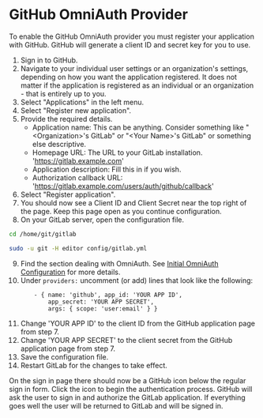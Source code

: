 # GitHub OmniAuth Provider

To enable the GitHub OmniAuth provider you must register your application with GitHub. GitHub will generate a client ID and secret key for you to use.

1. Sign in to GitHub. 
2. Navigate to your individual user settings or an organization's settings, depending on how you want the application registered. It does not matter if the application is registered as an individual or an organization - that is entirely up to you.
3. Select "Applications" in the left menu.
4. Select "Register new application".
5. Provide the required details.
    * Application name: This can be anything. Consider something like "\<Organization\>'s GitLab" or "\<Your Name\>'s GitLab" or something else descriptive.
    * Homepage URL: The URL to your GitLab installation. 'https://gitlab.example.com'
    * Application description: Fill this in if you wish.
    * Authorization callback URL: 'https://gitlab.example.com/users/auth/github/callback'
6. Select "Register application". 
7. You should now see a Client ID and Client Secret near the top right of the page. Keep this page open as you continue configuration.
8. On your GitLab server, open the configuration file.

```sh
cd /home/git/gitlab

sudo -u git -H editor config/gitlab.yml
```

9. Find the section dealing with OmniAuth. See [Initial OmniAuth Configuration](README.md#initial-omniauth-configuration) for more details.
10. Under `providers:` uncomment (or add) lines that look like the following:

```
       - { name: 'github', app_id: 'YOUR APP ID',
           app_secret: 'YOUR APP SECRET',
           args: { scope: 'user:email' } }
```

11. Change 'YOUR APP ID' to the client ID from the GitHub application page from step 7. 
12. Change 'YOUR APP SECRET' to the client secret from the GitHub application page  from step 7.
13. Save the configuration file.
14. Restart GitLab for the changes to take effect.

On the sign in page there should now be a GitHub icon below the regular sign in form. Click the icon to begin the authentication process. GitHub will ask the user to sign in and authorize the GitLab application. If everything goes well the user will be returned to GitLab and will be signed in.
